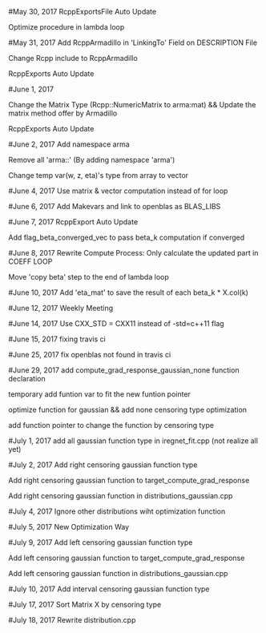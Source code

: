 #May 30, 2017
RcppExportsFile Auto Update

Optimize procedure in lambda loop

#May 31, 2017
Add RcppArmadillo in 'LinkingTo' Field on DESCRIPTION File

Change Rcpp include to RcppArmadillo

RcppExports Auto Update

#June 1, 2017
	
Change the Matrix Type (Rcpp::NumericMatrix to arma:mat) && Update the matrix method offer by Armadillo

RcppExports Auto Update

#June 2, 2017
Add namespace arma

Remove all 'arma::' (By adding namespace 'arma')

Change temp var(w, z, eta)'s type from array to vector

#June 4, 2017
Use matrix & vector computation instead of for loop

#June 6, 2017
Add Makevars and link to openblas as BLAS_LIBS

#June 7, 2017
RcppExport Auto Update

Add flag_beta_converged_vec to pass beta_k computation if converged

#June 8, 2017
Rewrite Compute Process: Only calculate the updated part in COEFF LOOP

Move 'copy beta' step to the end of lambda loop

#June 10, 2017
Add 'eta_mat' to save the result of each beta_k * X.col(k)

#June 12, 2017
Weekly Meeting

#June 14, 2017
Use CXX_STD = CXX11 instead of -std=c++11 flag

#June 15, 2017
fixing travis ci

#June 25, 2017
fix openblas not found in travis ci

#June 29, 2017
add compute_grad_response_gaussian_none function declaration

temporary add funtion var to fit the new funtion pointer

optimize function for gaussian && add none censoring type optimization

add function pointer to change the function by censoring type

#July 1, 2017
add all gaussian function type in iregnet_fit.cpp (not realize all yet)

#July 2, 2017
Add right censoring gaussian function type

Add right censoring gaussian function to target_compute_grad_response

Add right censoring gaussian function in distributions_gaussian.cpp

#July 4, 2017
Ignore other distributions wiht optimization function

#July 5, 2017
New Optimization Way

#July 9, 2017
Add left censoring gaussian function type

Add left censoring gaussian function to target_compute_grad_response

Add left censoring gaussian function in distributions_gaussian.cpp

#July 10, 2017
Add interval censoring gaussian function type

#July 17, 2017
Sort Matrix X by censoring type

#July 18, 2017
Rewrite distribution.cpp